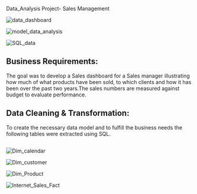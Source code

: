 Data_Analysis Project- Sales Management

![data_dashboard](https://github.com/user-attachments/assets/93dbfd29-6cec-4881-854d-d73641567f50) 

![model_data_analysis](https://github.com/user-attachments/assets/9422bfc3-6851-4810-a7ae-0e8a9a941498)

![SQL_data](https://github.com/user-attachments/assets/cb4941ea-75a8-4338-970c-07853dbaaf81)

## Business Requirements:
The goal was to develop a Sales dashboard for a Sales manager illustrating how much of what products have been sold, to which clients and how it has been over the past two years.The sales numbers are measured against budget to evaluate performance.

## Data Cleaning & Transformation:
To create the necessary data model and to fulfill the business needs the following tables were extracted using SQL.
##
![Dim_calendar](https://github.com/user-attachments/assets/d7b8bd6d-a865-4400-b745-d315cd8acdfb)

![Dim_customer](https://github.com/user-attachments/assets/92e6ce26-8800-4400-90b2-405ce921fb5c)

![Dim_Product](https://github.com/user-attachments/assets/2a137492-3a6e-4b86-949e-980fa4a372d0)

![Internet_Sales_Fact](https://github.com/user-attachments/assets/32c3b3c8-7e90-4024-b14a-6c0672ff7e71)
